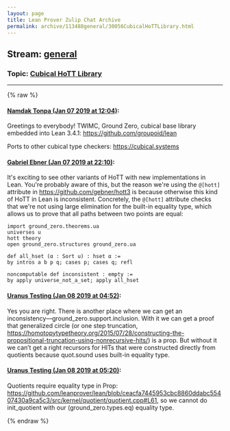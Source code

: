```yaml
---
layout: page
title: Lean Prover Zulip Chat Archive 
permalink: archive/113488general/30056CubicalHoTTLibrary.html
---
```


## Stream: [general](index.html)
### Topic: [Cubical HoTT Library](30056CubicalHoTTLibrary.html)

---


{% raw %}
#### [ Namdak Tonpa (Jan 07 2019 at 12:04)](https://leanprover.zulipchat.com/#narrow/stream/113488-general/topic/Cubical%20HoTT%20Library/near/154560608):
Greetings to everybody! TWIMC, Ground Zero, cubical base library embedded into Lean 3.4.1: https://github.com/groupoid/lean

Ports to other cubical type checkers: https://cubical.systems

#### [ Gabriel Ebner (Jan 07 2019 at 22:10)](https://leanprover.zulipchat.com/#narrow/stream/113488-general/topic/Cubical%20HoTT%20Library/near/154601477):
It's exciting to see other variants of HoTT with new implementations in Lean.  You're probably aware of this, but the reason we're using the `@[hott]` attribute in https://github.com/gebner/hott3 is because otherwise this kind of HoTT in Lean is inconsistent.  Concretely, the `@[hott]` attribute checks that we're not using large elimination for the built-in equality type, which allows us to prove that all paths between two points are equal:
```lean
import ground_zero.theorems.ua
universes u
hott theory
open ground_zero.structures ground_zero.ua

def all_hset (α : Sort u) : hset α :=
by intros a b p q; cases p; cases q; refl

noncomputable def inconsistent : empty :=
by apply universe_not_a_set; apply all_hset
```

#### [ Uranus Testing (Jan 08 2019 at 04:52)](https://leanprover.zulipchat.com/#narrow/stream/113488-general/topic/Cubical%20HoTT%20Library/near/154621668):
Yes you are right. There is another place where we can get an inconsistency—ground_zero.support.inclusion. With it we can get a proof that generalized circle (or one step truncation, https://homotopytypetheory.org/2015/07/28/constructing-the-propositional-truncation-using-nonrecursive-hits/) is a prop. But without it we can’t get a right recursors for HITs that were constructed directly from quotients because quot.sound uses built-in equality type.

#### [ Uranus Testing (Jan 08 2019 at 05:20)](https://leanprover.zulipchat.com/#narrow/stream/113488-general/topic/Cubical%20HoTT%20Library/near/154622491):
Quotients require equality type in Prop: https://github.com/leanprover/lean/blob/ceacfa7445953cbc8860ddabc55407430a9ca5c3/src/kernel/quotient/quotient.cpp#L61, so we cannot do init_quotient with our (ground_zero.types.eq) equality type.


{% endraw %}

